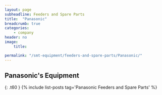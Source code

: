 ```yaml
---
layout: page
subheadline: Feeders and Spare Parts
title:  "Panasonic"
breadcrumb: true
categories:
    - company
header: no
image:
    title:

permalink: "/smt-equipment/feeders-and-spare-parts/Panasonic/"
---
```


## Panasonic's Equipment ##
{: .t60 }
{% include list-posts tag='Panasonic Feeders and Spare Parts' %}
